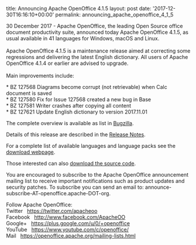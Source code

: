 title: Announcing Apache OpenOffice 4.1.5
layout: post
date: '2017-12-30T16:16:10+00:00'
permalink: announcing_apache_openoffice_4_1_5

<p>30 December 2017 - Apache OpenOffice, the leading Open Source office 
document productivity suite, announced today Apache OpenOffice 4.1.5, as
 usual available in 41 languages for Windows, macOS and Linux.<br /><br />Apache OpenOffice 4.1.5 is a maintenance release aimed at correcting some regressions and delivering the latest English dictionary. All users of Apache OpenOffice 4.1.4 or earlier are advised to upgrade.<br /><br />Main improvements include:</p> 
  <p>* BZ 127568 Diagrams become corrupt (not retrievable) when Calc document is saved<br />* BZ 127580 Fix for Issue 127568 created a new bug in Base<br />* BZ 127581 Writer crashes after copying all content<br />* BZ 127621 Update English dictionary to version 2017.11.01 <br /></p>The complete overview is available as list in <a title="Bugzilla" target="_blank" href="https://bz.apache.org/ooo/buglist.cgi?list_id=233429&amp;query_format=advanced&amp;resolution=FIXED&amp;resolution=FIXED_WITHOUT_CODE&amp;target_milestone=4.1.5">Bugzilla</a>.<br /> 
  <p>Details of this release are described in the <a target="_blank" title="Release Notes" href="https://cwiki.apache.org/confluence/display/OOOUSERS/AOO+4.1.5+Release+Notes">Release Notes</a>. <br /></p> 
  <p>For a complete list of available languages and language packs see the <a title="Apache OpenOffice - Official download" target="_blank" href="https://www.openoffice.org/download/">download webpage</a>.</p> 
  <p>Those interested can also <a title="Apache OpenOffice - Source code" target="_blank" href="https://openoffice.apache.org/downloads.html">download the source code</a>.</p> 
  <p>You
 are encouraged to subscribe to the Apache OpenOffice announcement 
mailing list to receive important notifications such as product updates 
and security patches. To subscribe you can send an email to: announce-subscribe-AT-openoffice.apache-DOT-org.</p> 
  <p> 
  Follow Apache OpenOffice:<br />Twitter&nbsp;&nbsp; <a title="Twitter" target="_blank" href="https://twitter.com/apacheoo">https://twitter.com/apacheoo</a><br />Facebook&nbsp;&nbsp; <a title="Facebook" target="_blank" href="https://www.facebook.com/ApacheOO">http://www.facebook.com/ApacheOO</a><br />Google+&nbsp;&nbsp; <a href="https://plus.google.com/u/0/114598373874764163668/posts" data-mce-href="https://plus.google.com/u/0/114598373874764163668/posts">https://plus.google.com/u/0/+openoffice</a><br />YouTube&nbsp;&nbsp; <a title="YouTube" target="_blank" href="https://www.youtube.com/c/openoffice/">https://www.youtube.com/c/openoffice/</a><br />Mail&nbsp;&nbsp; <a title="Mail" href="https://openoffice.apache.org/mailing-lists.html">https://openoffice.apache.org/mailing-lists.html</a><br /></p>
